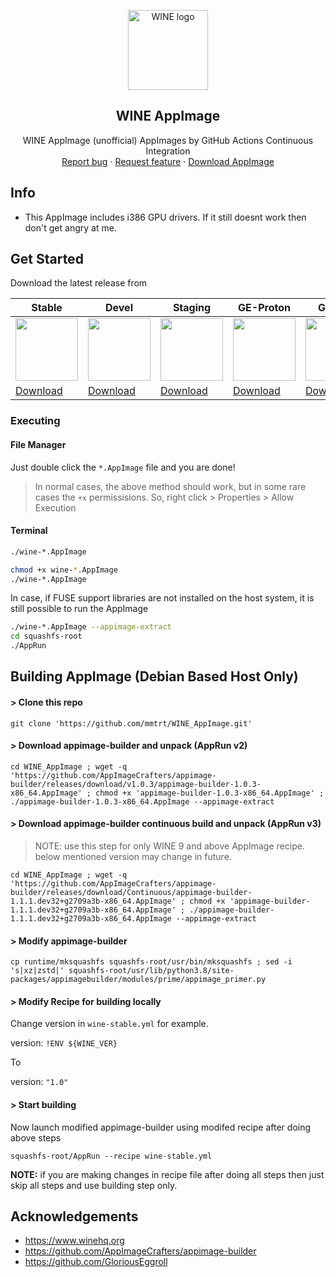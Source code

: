 <p align="center">
    <img src="https://github.com/mmtrt/WINE_AppImage/raw/master/wine.svg" alt="WINE logo" width=128 height=128>

<h2 align="center">WINE AppImage</h2>

  <p align="center">WINE AppImage (unofficial) AppImages by GitHub Actions Continuous Integration
    <br>
    <a href="https://github.com/mmtrt/WINE_AppImage/issues/new">Report bug</a>
    ·
    <a href="https://github.com/mmtrt/WINE_AppImage/issues/new">Request feature</a>
    ·
    <a href="https://github.com/mmtrt/WINE_AppImage/releases">Download AppImage</a>
  </p>
</p>

## Info
 * This AppImage includes i386 GPU drivers. If it still doesnt work then don't get angry at me.

## Get Started

Download the latest release from

| Stable | Devel | Staging | GE-Proton | GE-LoL |
| ------- | --------- | --------- | --------- | --------- |
| <img src="https://github.com/mmtrt/WINE_AppImage/raw/master/wine.svg" height=100> | <img src="https://github.com/mmtrt/WINE_AppImage/raw/master/wine.svg" height=100> | <img src="https://github.com/mmtrt/WINE_AppImage/raw/master/wine.svg" height=100> | <img src="https://github.com/mmtrt/WINE_AppImage/raw/master/wine.svg" height=100> | <img src="https://github.com/mmtrt/WINE_AppImage/raw/master/wine.svg" height=100> |
| [Download](https://github.com/mmtrt/WINE_AppImage/releases/tag/continuous-stable) | [Download](https://github.com/mmtrt/WINE_AppImage/releases/tag/continuous-devel) | [Download](https://github.com/mmtrt/WINE_AppImage/releases/tag/continuous-staging) | [Download](https://github.com/mmtrt/WINE_AppImage/releases/tag/continuous-staging_ge_proton) | [Download](https://github.com/mmtrt/WINE_AppImage/releases/tag/continuous-staging_ge_lol) |


### Executing
#### File Manager
Just double click the `*.AppImage` file and you are done!

> In normal cases, the above method should work, but in some rare cases
the `+x` permissisions. So, right click > Properties > Allow Execution
#### Terminal
```bash
./wine-*.AppImage
```
```bash
chmod +x wine-*.AppImage
./wine-*.AppImage
```

In case, if FUSE support libraries are not installed on the host system, it is
still possible to run the AppImage

```bash
./wine-*.AppImage --appimage-extract
cd squashfs-root
./AppRun
```

## Building AppImage (Debian Based Host Only)

#### > Clone this repo
```
git clone 'https://github.com/mmtrt/WINE_AppImage.git'
```

#### > Download appimage-builder and unpack (AppRun v2)
```
cd WINE_AppImage ; wget -q 'https://github.com/AppImageCrafters/appimage-builder/releases/download/v1.0.3/appimage-builder-1.0.3-x86_64.AppImage' ; chmod +x 'appimage-builder-1.0.3-x86_64.AppImage' ; ./appimage-builder-1.0.3-x86_64.AppImage --appimage-extract
```
#### > Download appimage-builder continuous build and unpack (AppRun v3)
> NOTE: use this step for only WINE 9 and above AppImage recipe. below mentioned version may change in future.
```
cd WINE_AppImage ; wget -q 'https://github.com/AppImageCrafters/appimage-builder/releases/download/Continuous/appimage-builder-1.1.1.dev32+g2709a3b-x86_64.AppImage' ; chmod +x 'appimage-builder-1.1.1.dev32+g2709a3b-x86_64.AppImage' ; ./appimage-builder-1.1.1.dev32+g2709a3b-x86_64.AppImage --appimage-extract
```

#### > Modify appimage-builder
```
cp runtime/mksquashfs squashfs-root/usr/bin/mksquashfs ; sed -i 's|xz|zstd|' squashfs-root/usr/lib/python3.8/site-packages/appimagebuilder/modules/prime/appimage_primer.py
```

#### > Modify Recipe for building locally
Change version in `wine-stable.yml` for example.

version: `!ENV ${WINE_VER}` 

To

version: `"1.0"`


#### > Start building
Now launch modified appimage-builder using modifed recipe after doing above steps

```
squashfs-root/AppRun --recipe wine-stable.yml
```

**NOTE:** if you are making changes in recipe file after doing all steps then just skip all steps and use building step only.

## Acknowledgements
* https://www.winehq.org
* https://github.com/AppImageCrafters/appimage-builder
* https://github.com/GloriousEggroll
